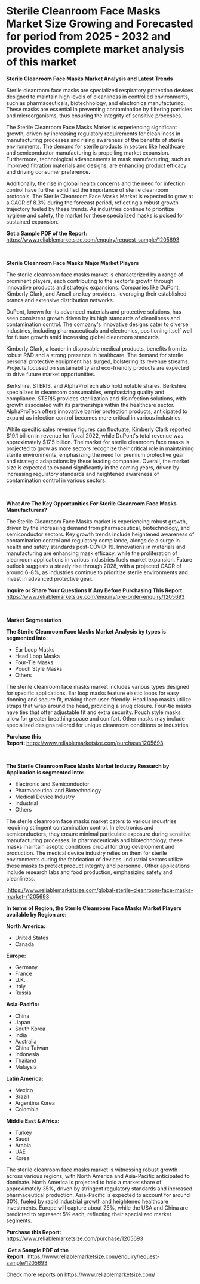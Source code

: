 <p><h1>Sterile Cleanroom Face Masks Market Size Growing and Forecasted for period from 2025 - 2032 and provides complete market analysis of this market</h1></p><p><strong>Sterile Cleanroom Face Masks Market Analysis and Latest Trends</strong></p>
<p><p>Sterile cleanroom face masks are specialized respiratory protection devices designed to maintain high levels of cleanliness in controlled environments, such as pharmaceuticals, biotechnology, and electronics manufacturing. These masks are essential in preventing contamination by filtering particles and microorganisms, thus ensuring the integrity of sensitive processes. </p><p>The Sterile Cleanroom Face Masks Market is experiencing significant growth, driven by increasing regulatory requirements for cleanliness in manufacturing processes and rising awareness of the benefits of sterile environments. The demand for sterile products in sectors like healthcare and semiconductor manufacturing is propelling market expansion. Furthermore, technological advancements in mask manufacturing, such as improved filtration materials and designs, are enhancing product efficacy and driving consumer preference.</p><p>Additionally, the rise in global health concerns and the need for infection control have further solidified the importance of sterile cleanroom protocols. The Sterile Cleanroom Face Masks Market is expected to grow at a CAGR of 8.3% during the forecast period, reflecting a robust growth trajectory fueled by these trends. As industries continue to prioritize hygiene and safety, the market for these specialized masks is poised for sustained expansion.</p></p>
<p><strong>Get a Sample PDF of the Report:&nbsp;</strong> <a href="https://www.reliablemarketsize.com/enquiry/request-sample/1205693?utm_campaign=1885&utm_medium=2&utm_source=Github&utm_content=ia&utm_term=09022025&utm_id=sterile-cleanroom-face-masks">https://www.reliablemarketsize.com/enquiry/request-sample/1205693</a></p>
<p>&nbsp;</p>
<p><strong>Sterile Cleanroom Face Masks Major Market Players</strong></p>
<p><p>The sterile cleanroom face masks market is characterized by a range of prominent players, each contributing to the sector's growth through innovative products and strategic expansions. Companies like DuPont, Kimberly Clark, and Ansell are key providers, leveraging their established brands and extensive distribution networks.</p><p>DuPont, known for its advanced materials and protective solutions, has seen consistent growth driven by its high standards of cleanliness and contamination control. The company's innovative designs cater to diverse industries, including pharmaceuticals and electronics, positioning itself well for future growth amid increasing global cleanroom standards. </p><p>Kimberly Clark, a leader in disposable medical products, benefits from its robust R&D and a strong presence in healthcare. The demand for sterile personal protective equipment has surged, bolstering its revenue streams. Projects focused on sustainability and eco-friendly products are expected to drive future market opportunities.</p><p>Berkshire, STERIS, and AlphaProTech also hold notable shares. Berkshire specializes in cleanroom consumables, emphasizing quality and compliance. STERIS provides sterilization and disinfection solutions, with growth associated with its partnerships within the healthcare sector. AlphaProTech offers innovative barrier protection products, anticipated to expand as infection control becomes more critical in various industries.</p><p>While specific sales revenue figures can fluctuate, Kimberly Clark reported $19.1 billion in revenue for fiscal 2022, while DuPont's total revenue was approximately $17.5 billion. The market for sterile cleanroom face masks is projected to grow as more sectors recognize their critical role in maintaining sterile environments, emphasizing the need for premium protective gear and strategic adaptations by these leading companies. Overall, the market size is expected to expand significantly in the coming years, driven by increasing regulatory standards and heightened awareness of contamination control in various sectors.</p></p>
<p>&nbsp;</p>
<p><strong>What Are The Key Opportunities For Sterile Cleanroom Face Masks Manufacturers?</strong></p>
<p><p>The Sterile Cleanroom Face Masks market is experiencing robust growth, driven by the increasing demand from pharmaceutical, biotechnology, and semiconductor sectors. Key growth trends include heightened awareness of contamination control and regulatory compliance, alongside a surge in health and safety standards post-COVID-19. Innovations in materials and manufacturing are enhancing mask efficacy, while the proliferation of cleanroom applications in various industries fuels market expansion. Future outlook suggests a steady rise through 2028, with a projected CAGR of around 6-8%, as industries continue to prioritize sterile environments and invest in advanced protective gear.</p></p>
<p><strong>Inquire or Share Your Questions If Any Before Purchasing This Report:</strong> <a href="https://www.reliablemarketsize.com/enquiry/pre-order-enquiry/1205693?utm_campaign=1885&utm_medium=2&utm_source=Github&utm_content=ia&utm_term=09022025&utm_id=sterile-cleanroom-face-masks">https://www.reliablemarketsize.com/enquiry/pre-order-enquiry/1205693</a></p>
<p>&nbsp;</p>
<p><strong>Market Segmentation</strong></p>
<p><strong>The Sterile Cleanroom Face Masks Market Analysis by types is segmented into:</strong></p>
<p><ul><li>Ear Loop Masks</li><li>Head Loop Masks</li><li>Four-Tie Masks</li><li>Pouch Style Masks</li><li>Others</li></ul></p>
<p><p>The sterile cleanroom face masks market includes various types designed for specific applications. Ear loop masks feature elastic loops for easy donning and secure fit, making them user-friendly. Head loop masks utilize straps that wrap around the head, providing a snug closure. Four-tie masks have ties that offer adjustable fit and extra security. Pouch style masks allow for greater breathing space and comfort. Other masks may include specialized designs tailored for unique cleanroom conditions or industries.</p></p>
<p><strong>Purchase this Report:&nbsp;</strong><a href="https://www.reliablemarketsize.com/purchase/1205693?utm_campaign=1885&utm_medium=2&utm_source=Github&utm_content=ia&utm_term=09022025&utm_id=sterile-cleanroom-face-masks">https://www.reliablemarketsize.com/purchase/1205693</a></p>
<p>&nbsp;</p>
<p><strong>The Sterile Cleanroom Face Masks Market Industry Research by Application is segmented into:</strong></p>
<p><ul><li>Electronic and Semiconductor</li><li>Pharmaceutical and Biotechnology</li><li>Medical Device Industry</li><li>Industrial</li><li>Others</li></ul></p>
<p><p>The sterile cleanroom face masks market caters to various industries requiring stringent contamination control. In electronics and semiconductors, they ensure minimal particulate exposure during sensitive manufacturing processes. In pharmaceuticals and biotechnology, these masks maintain aseptic conditions crucial for drug development and production. The medical device industry relies on them for sterile environments during the fabrication of devices. Industrial sectors utilize these masks to protect product integrity and personnel. Other applications include research labs and food production, emphasizing safety and cleanliness.</p></p>
<p><a href="https://www.reliablemarketsize.com/global-sterile-cleanroom-face-masks-market-r1205693?utm_campaign=1885&utm_medium=2&utm_source=Github&utm_content=ia&utm_term=09022025&utm_id=sterile-cleanroom-face-masks">&nbsp;https://www.reliablemarketsize.com/global-sterile-cleanroom-face-masks-market-r1205693</a></p>
<p><strong>In terms of Region, the Sterile Cleanroom Face Masks Market Players available by Region are:</strong></p>
<p>
    <p> <strong> North America: </strong>
        <ul>
            <li>United States</li>
            <li>Canada</li>
        </ul>
        </p> 
    <p> <strong> Europe: </strong>
        <ul>
            <li>Germany</li>
            <li>France</li>
            <li>U.K.</li>
            <li>Italy</li>
            <li>Russia</li>
        </ul>
        </p> 
    <p> <strong> Asia-Pacific: </strong>
        <ul>
            <li>China</li>
            <li>Japan</li>
            <li>South Korea</li>
            <li>India</li>
            <li>Australia</li>
            <li>China Taiwan</li>
            <li>Indonesia</li>
            <li>Thailand</li>
            <li>Malaysia</li>
        </ul>
        </p> 
    <p> <strong> Latin America: </strong>
        <ul>
            <li>Mexico</li>
            <li>Brazil</li>
            <li>Argentina Korea</li>
            <li>Colombia</li>
        </ul>
        </p> 
    <p> <strong> Middle East & Africa: </strong>
        <ul>
            <li>Turkey</li>
            <li>Saudi</li>
            <li>Arabia</li>
            <li>UAE</li>
            <li>Korea</li>
        </ul>
    </p>
    </p>
<p><p>The sterile cleanroom face masks market is witnessing robust growth across various regions, with North America and Asia-Pacific anticipated to dominate. North America is projected to hold a market share of approximately 35%, driven by stringent regulatory standards and increased pharmaceutical production. Asia-Pacific is expected to account for around 30%, fueled by rapid industrial growth and heightened healthcare investments. Europe will capture about 25%, while the USA and China are predicted to represent 5% each, reflecting their specialized market segments.</p></p>
<p><strong>Purchase this Report: </strong><a href="https://www.reliablemarketsize.com/purchase/1205693?utm_campaign=1885&utm_medium=2&utm_source=Github&utm_content=ia&utm_term=09022025&utm_id=sterile-cleanroom-face-masks">https://www.reliablemarketsize.com/purchase/1205693</a></p>
<p>&nbsp;<strong>Get a Sample PDF of the Report:&nbsp;&nbsp;</strong><a href="https://www.reliablemarketsize.com/enquiry/request-sample/1205693?utm_campaign=1885&utm_medium=2&utm_source=Github&utm_content=ia&utm_term=09022025&utm_id=sterile-cleanroom-face-masks">https://www.reliablemarketsize.com/enquiry/request-sample/1205693</a></p>
<p><strong></strong></p>
<p>Check more reports on <a href="https://www.reliablemarketsize.com/?utm_campaign=1885&utm_medium=2&utm_source=Github&utm_content=ia&utm_term=09022025&utm_id=sterile-cleanroom-face-masks">https://www.reliablemarketsize.com/</a></p>